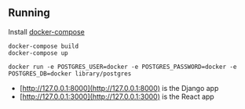 ## Running

Install [docker-compose](https://docs.docker.com/compose/install/)

```
docker-compose build
docker-compose up

docker run -e POSTGRES_USER=docker -e POSTGRES_PASSWORD=docker -e POSTGRES_DB=docker library/postgres
```

- [http://127.0.0.1:8000](http://127.0.0.1:8000) is the Django app
- [http://127.0.0.1:3000](http://127.0.0.1:3000) is the React app
